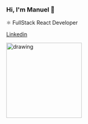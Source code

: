 ### Hi, I'm Manuel 👋

⚛ FullStack React Developer

[Linkedin](https://www.linkedin.com/in/manuel-torrado-ab7774162/)





<img src="https://user-images.githubusercontent.com/34150608/213844921-05968cf7-4b37-4395-a949-1378dc67dbac.png" alt="drawing" width="200"/>
<!--
**ManuTorrado/ManuTorrado** is a ✨ _special_ ✨ repository because its `README.md` (this file) appears on your GitHub profile.

Here are some ideas to get you started:

- 🔭 I’m currently working on ...
- 🌱 I’m currently learning ...
- 👯 I’m looking to collaborate on ...
- 🤔 I’m looking for help with ...
- 💬 Ask me about ...
- 📫 How to reach me: ...
- 😄 Pronouns: ...
- ⚡ Fun fact: ...
-->
